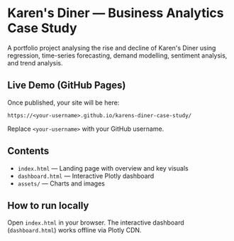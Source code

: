 # Karen's Diner — Business Analytics Case Study

A portfolio project analysing the rise and decline of Karen's Diner using regression, time-series forecasting, demand modelling, sentiment analysis, and trend analysis.

## Live Demo (GitHub Pages)
Once published, your site will be here:
```
https://<your-username>.github.io/karens-diner-case-study/
```
Replace `<your-username>` with your GitHub username.

## Contents
- `index.html` — Landing page with overview and key visuals
- `dashboard.html` — Interactive Plotly dashboard
- `assets/` — Charts and images

## How to run locally
Open `index.html` in your browser. The interactive dashboard (`dashboard.html`) works offline via Plotly CDN.
